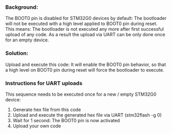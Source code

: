 
### Background:
The BOOT0 pin is disabled for STM32G0 devices by default: The bootloader
will not be executed with a high level applied to BOOT0 pin during reset.
This means: The bootloader is not executed any more after first successful upload of any code.
As a result the upload via UART can be only done once for an empty device.
    
### Solution:
Upload and execute this code: It will enable the BOOT0 pin behavior, so that
a high level on BOOT0 pin during reset will force the bootloader to execute.
    
### Instructions for UART uploads
This sequence needs to be executed once for a new / empty STM32G0 device:
  1. Generate hex file from this code
  2. Upload and execute the generated hex file via UART (stm32flash -g 0)
  3. Wait for 1 second: The BOOT0 pin is now activated
  4. Upload your own code
